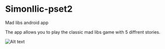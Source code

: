 # SimonIlic-pset2
Mad libs android app

The app allows you to play the classic mad libs game with 5 diffrent stories.

![Alt text](/relative/doc/*.jpg?raw=true "Screenshots")
